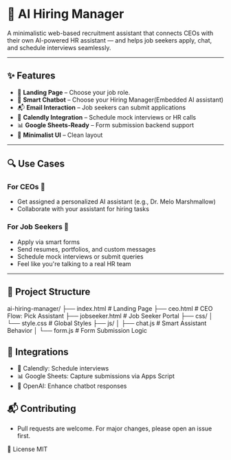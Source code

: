 # 🤖 AI Hiring Manager

A minimalistic web-based recruitment assistant that connects CEOs with their own AI-powered HR assistant — and helps job seekers apply, chat, and schedule interviews seamlessly.

---

## ✨ Features

- 🔗 **Landing Page** – Choose your job role.
- 🧠 **Smart Chatbot** – Choose your Hiring Manager(Embedded AI assistant)
- 📬 **Email Interaction** – Job seekers can submit applications
- 📅 **Calendly Integration** – Schedule mock interviews or HR calls
- 📊 **Google Sheets-Ready** – Form submission backend support
- 🎨 **Minimalist UI** – Clean layout

---

## 🔍 Use Cases

### For CEOs 👔
- Get assigned a personalized AI assistant (e.g., Dr. Melo Marshmallow)
- Collaborate with your assistant for hiring tasks

### For Job Seekers 💼
- Apply via smart forms
- Send resumes, portfolios, and custom messages
- Schedule mock interviews or submit queries
- Feel like you're talking to a real HR team

---

## 📁 Project Structure

ai-hiring-manager/
├── index.html # Landing Page
├── ceo.html # CEO Flow: Pick Assistant
├── jobseeker.html # Job Seeker Portal
├── css/
│ └── style.css # Global Styles
├── js/
│ ├── chat.js # Smart Assistant Behavior
│ └── form.js # Form Submission Logic


## 🔧 Integrations
- 📅 Calendly: Schedule interviews
- 📊 Google Sheets: Capture submissions via Apps Script
- 🤖 OpenAI: Enhance chatbot responses

## 📬 Contributing
- Pull requests are welcome. For major changes, please open an issue first.

📄 License
MIT
